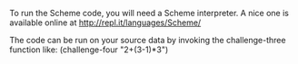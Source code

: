 To run the Scheme code, you will need a Scheme interpreter.  A nice one is available
online at http://repl.it/languages/Scheme/

The code can be run on your source data by invoking the challenge-three function like:
(challenge-four "2+(3-1)*3")

